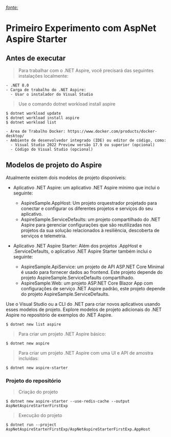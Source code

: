 *[fonte:](https://learn.microsoft.com/pt-br/dotnet/aspire/fundamentals/setup-tooling?tabs=dotnet-cli#install-net-aspire)*
# Primeiro Experimento com AspNet Aspire Starter

## Antes de executar

> Para trabalhar com o .NET Aspire, você precisará das seguintes instalações localmente:

```
- .NET 8.0
- Carga de trabalho do .NET Aspire:
  - Usar o instalador do Visual Studio
```

> Use o comando dotnet workload install aspire

```shell
$ dotnet workload update
$ dotnet workload install aspire
$ dotnet workload list
```
```
- Área de Trabalho Docker: https://www.docker.com/products/docker-desktop/
- Ambiente de desenvolvedor integrado (IDE) ou editor de código, como:
  - Visual Studio 2022 Preview versão 17.9 ou superior (opcional)
  - Código do Visual Studio (opcional)
```

## Modelos de projeto do Aspire

Atualmente existem dois modelos de projeto disponíveis:

- Aplicativo .NET Aspire: um aplicativo .NET Aspire mínimo que inclui o seguinte:
  - AspireSample.AppHost: Um projeto orquestrador projetado para conectar e configurar os diferentes projetos e serviços do seu aplicativo.
  - AspireSample.ServiceDefaults: um projeto compartilhado do .NET Aspire para gerenciar configurações que são reutilizadas nos projetos da sua solução relacionados à resiliência, descoberta de serviços e telemetria.

- Aplicativo .NET Aspire Starter: Além dos projetos .AppHost e .ServiceDefaults, o aplicativo .NET Aspire Starter também inclui o seguinte:
  - AspireSample.ApiService: um projeto de API ASP.NET Core Minimal é usado para fornecer dados ao frontend. Este projeto depende do projeto AspireSample.ServiceDefaults compartilhado.
  - AspireSample.Web: um projeto ASP.NET Core Blazor App com configurações de serviço .NET Aspire padrão, este projeto depende do projeto AspireSample.ServiceDefaults.

Use o Visual Studio ou a CLI do .NET para criar novos aplicativos usando esses modelos de projeto. Explore modelos de projeto adicionais do .NET Aspire no repositório de exemplos do .NET Aspire.

```shell
$ dotnet new list aspire
```

> Para criar um projeto .NET Aspire básico:

```shell
$ dotnet new aspire
```

> Para criar um projeto .NET Aspire com uma UI e API de amostra incluídas:

```shell
$ dotnet new aspire-starter
```

### Projeto do repositório

> Criação do projeto

```shell
$ dotnet new aspire-starter --use-redis-cache --output AspNetAspireStarterFirstExp
```

> Execução do projeto

```shell
$ dotnet run --project AspNetAspireStarterFirstExp/AspNetAspireStarterFirstExp.AppHost
```
